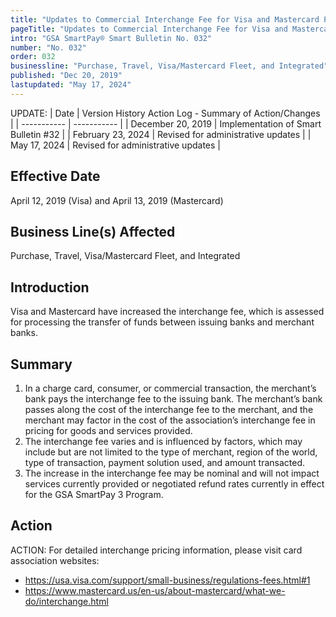 ```yaml
---
title: "Updates to Commercial Interchange Fee for Visa and Mastercard Products"
pageTitle: "Updates to Commercial Interchange Fee for Visa and Mastercard Products"
intro: "GSA SmartPay® Smart Bulletin No. 032"
number: "No. 032"
order: 032
businessline: "Purchase, Travel, Visa/Mastercard Fleet, and Integrated"
published: "Dec 20, 2019"
lastupdated: "May 17, 2024"
---
```


UPDATE:
| Date | Version History Action Log - Summary of Action/Changes |
| ----------- | ----------- |
| December 20, 2019 | Implementation of Smart Bulletin #32 |
| February 23, 2024 | Revised for administrative updates |
| May 17, 2024 | Revised for administrative updates |

## Effective Date

April 12, 2019 (Visa) and April 13, 2019 (Mastercard)

## Business Line(s) Affected

Purchase, Travel, Visa/Mastercard Fleet, and Integrated

## Introduction

Visa and Mastercard have increased the interchange fee, which is assessed for processing the transfer of funds between issuing banks and merchant banks. 

## Summary

1. In a charge card, consumer, or commercial transaction, the merchant’s bank pays the interchange fee to the issuing bank. The merchant’s bank passes along the cost of the interchange fee to the merchant, and the merchant may factor in the cost of the association’s interchange fee in pricing for goods and services provided.
2. The interchange fee varies and is influenced by factors, which may include but are not limited to the type of merchant, region of the world, type of transaction, payment solution used, and amount transacted.
3. The increase in the interchange fee may be nominal and will not impact services currently provided or negotiated refund rates currently in effect for the GSA SmartPay 3 Program.

## Action

ACTION:
For detailed interchange pricing information, please visit card association websites: 
- https://usa.visa.com/support/small-business/regulations-fees.html#1
- https://www.mastercard.us/en-us/about-mastercard/what-we-do/interchange.html
